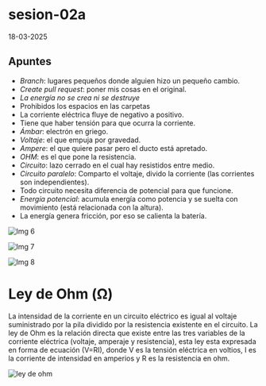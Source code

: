 # sesion-02a

18-03-2025

## Apuntes
* _Branch_: lugares pequeños donde alguien hizo un pequeño cambio.
* _Create pull request_: poner mis cosas en el original.
* _La energía no se crea ni se destruye_
* Prohibidos los espacios en las carpetas
* La corriente eléctrica fluye de negativo a positivo.
* Tiene que haber tensión para que ocurra la corriente.
* _Ámbar_: electrón en griego.
* _Voltaje_: el que empuja por gravedad.
* _Ampere_: el que quiere pasar pero el ducto está apretado.
* _OHM_: es el que pone la resistencia.
* _Circuito_: lazo cerrado en el cual hay resistidos entre medio.
* _Circuito paralelo_: Comparto el voltaje, divido la corriente (las corrientes son independientes).
* Todo circuito necesita diferencia de potencial para que funcione.
* _Energía potencial_: acumula energía como potencia y se suelta con movimiento (está relacionada con la altura).
* La energía genera fricción, por eso se calienta la batería.

![Img 6 ](https://github.com/user-attachments/assets/2d7ea4ee-8cbf-4169-95d6-6bcdc2845c7e)

![Img 7](https://github.com/user-attachments/assets/0ade577c-0aa1-47e3-a225-5122414acb41)

![Img 8](https://github.com/user-attachments/assets/7e760441-64d6-4adb-9fc0-8c9ab03e3ac4)

# Ley de Ohm (Ω)

La intensidad de la corriente en un circuito eléctrico es igual al voltaje suministrado por la pila dividido por la resistencia existente en el circuito.
La ley de Ohm es la relación directa que existe entre las tres variables de la corriente eléctrica (voltaje, amperaje y resistencia), esta ley esta expresada en forma de ecuación (V=RI), donde V es la tensión eléctrica en voltios, I es la corriente de intensidad en amperios y R es la resistencia en ohm.

![ley de ohm](https://github.com/user-attachments/assets/f5bc2977-5611-4621-bc19-ace74e8937fe)





